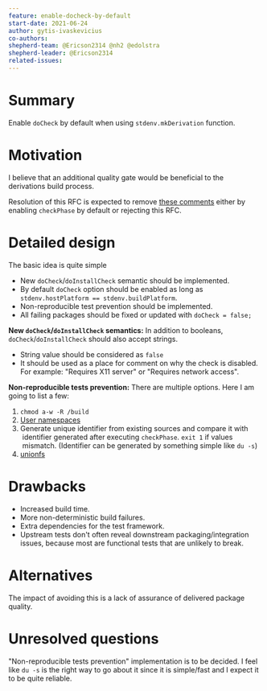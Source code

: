```yaml
---
feature: enable-docheck-by-default
start-date: 2021-06-24
author: gytis-ivaskevicius
co-authors:
shepherd-team: @Ericson2314 @nh2 @edolstra
shepherd-leader: @Ericson2314
related-issues:
---
```


# Summary
[summary]: #summary

Enable `doCheck` by default when using `stdenv.mkDerivation` function.

# Motivation
[motivation]: #motivation

I believe that an additional quality gate would be beneficial to the derivations build process.

Resolution of this RFC is expected to remove [these comments](https://github.com/NixOS/nixpkgs/blob/8c563eaf7049d82fbe95b0847ac5ae6e5554e2fa/pkgs/stdenv/generic/make-derivation.nix#L61-L67)
either by enabling `checkPhase` by default or rejecting this RFC.

# Detailed design
[design]: #detailed-design

The basic idea is quite simple
- New `doCheck`/`doInstallCheck` semantic should be implemented.
- By default `doCheck` option should be enabled as long as `stdenv.hostPlatform == stdenv.buildPlatform`.
- Non-reproducible test prevention should be implemented.
- All failing packages should be fixed or updated with `doCheck = false;`

**New `doCheck`/`doInstallCheck` semantics:**
In addition to booleans, `doCheck`/`doInstallCheck` should also accept strings.
- String value should be considered as `false`
- It should be used as a place for comment on why the check is disabled. For
  example: "Requires X11 server" or "Requires network access".

**Non-reproducible tests prevention:**
There are multiple options. Here I am going to list a few:
1. `chmod a-w -R /build`
2. [User namespaces](https://lwn.net/Articles/532593/)
3. Generate unique identifier from existing sources and compare it with
   identifier generated after executing `checkPhase`. `exit 1` if values
   mismatch. (Identifier can be generated by something simple like `du -s`)
4. [unionfs](https://en.wikipedia.org/wiki/UnionFS)

# Drawbacks
[drawbacks]: #drawbacks

- Increased build time.
- More non-deterministic build failures.
- Extra dependencies for the test framework.
- Upstream tests don't often reveal downstream packaging/integration issues, because most are functional tests that are unlikely to break.

# Alternatives
[alternatives]: #alternatives

The impact of avoiding this is a lack of assurance of delivered package quality.

# Unresolved questions
[unresolved]: #unresolved-questions

"Non-reproducible tests prevention" implementation is to be decided. I feel
like `du -s` is the right way to go about it since it is simple/fast and I
expect it to be quite reliable.
